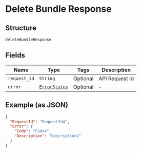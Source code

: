 
# Delete Bundle Response

## Structure

`DeleteBundleResponse`

## Fields

| Name | Type | Tags | Description |
|  --- | --- | --- | --- |
| `request_id` | `String` | Optional | API Request Id |
| `error` | [`ErrorStatus`](../../doc/models/error-status.md) | Optional | - |

## Example (as JSON)

```json
{
  "RequestId": "RequestId4",
  "Error": {
    "Code": "Code4",
    "Description": "Description2"
  }
}
```

